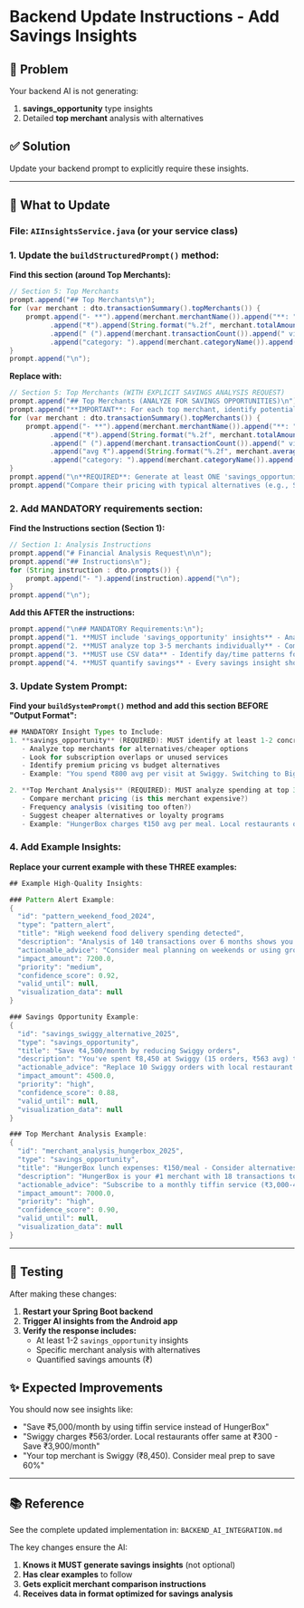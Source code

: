 # Backend Update Instructions - Add Savings Insights

## 🎯 Problem
Your backend AI is not generating:
1. **savings_opportunity** type insights
2. Detailed **top merchant** analysis with alternatives

## ✅ Solution
Update your backend prompt to explicitly require these insights.

---

## 📝 What to Update

### File: `AIInsightsService.java` (or your service class)

### 1. Update the `buildStructuredPrompt()` method:

**Find this section (around Top Merchants):**
```java
// Section 5: Top Merchants
prompt.append("## Top Merchants\n");
for (var merchant : dto.transactionSummary().topMerchants()) {
    prompt.append("- **").append(merchant.merchantName()).append("**: ")
          .append("₹").append(String.format("%.2f", merchant.totalAmount()))
          .append(" (").append(merchant.transactionCount()).append(" visits, ")
          .append("category: ").append(merchant.categoryName()).append(")\n");
}
prompt.append("\n");
```

**Replace with:**
```java
// Section 5: Top Merchants (WITH EXPLICIT SAVINGS ANALYSIS REQUEST)
prompt.append("## Top Merchants (ANALYZE FOR SAVINGS OPPORTUNITIES)\n");
prompt.append("**IMPORTANT**: For each top merchant, identify potential savings by comparing with alternatives.\n\n");
for (var merchant : dto.transactionSummary().topMerchants()) {
    prompt.append("- **").append(merchant.merchantName()).append("**: ")
          .append("₹").append(String.format("%.2f", merchant.totalAmount()))
          .append(" (").append(merchant.transactionCount()).append(" visits, ")
          .append("avg ₹").append(String.format("%.2f", merchant.averageAmount())).append("/visit, ")
          .append("category: ").append(merchant.categoryName()).append(")\n");
}
prompt.append("\n**REQUIRED**: Generate at least ONE 'savings_opportunity' insight analyzing these merchants.\n");
prompt.append("Compare their pricing with typical alternatives (e.g., Swiggy vs local restaurants, premium vs budget options).\n\n");
```

### 2. Add MANDATORY requirements section:

**Find the Instructions section (Section 1):**
```java
// Section 1: Analysis Instructions
prompt.append("# Financial Analysis Request\n\n");
prompt.append("## Instructions\n");
for (String instruction : dto.prompts()) {
    prompt.append("- ").append(instruction).append("\n");
}
prompt.append("\n");
```

**Add this AFTER the instructions:**
```java
prompt.append("\n## MANDATORY Requirements:\n");
prompt.append("1. **MUST include 'savings_opportunity' insights** - Analyze top merchants for cheaper alternatives\n");
prompt.append("2. **MUST analyze top 3-5 merchants individually** - Compare pricing, suggest alternatives\n");
prompt.append("3. **MUST use CSV data** - Identify day/time patterns for targeted savings recommendations\n");
prompt.append("4. **MUST quantify savings** - Every savings insight should include specific ₹ amounts\n\n");
```

### 3. Update System Prompt:

**Find your `buildSystemPrompt()` method and add this section BEFORE "Output Format":**

```java
## MANDATORY Insight Types to Include:
1. **savings_opportunity** (REQUIRED): MUST identify at least 1-2 concrete savings opportunities
   - Analyze top merchants for alternatives/cheaper options
   - Look for subscription overlaps or unused services
   - Identify premium pricing vs budget alternatives
   - Example: "You spend ₹800 avg per visit at Swiggy. Switching to BigBasket for groceries could save ₹5,000/month"

2. **Top Merchant Analysis** (REQUIRED): MUST analyze spending at top 3-5 merchants
   - Compare merchant pricing (is this merchant expensive?)
   - Frequency analysis (visiting too often?)
   - Suggest cheaper alternatives or loyalty programs
   - Example: "HungerBox charges ₹150 avg per meal. Local restaurants offer similar meals at ₹80-100"
```

### 4. Add Example Insights:

**Replace your current example with these THREE examples:**

```java
## Example High-Quality Insights:

### Pattern Alert Example:
{
  "id": "pattern_weekend_food_2024",
  "type": "pattern_alert",
  "title": "High weekend food delivery spending detected",
  "description": "Analysis of 140 transactions over 6 months shows you spend an average of ₹1,200 on Swiggy and Zomato every Friday-Sunday evening (7-9 PM). This pattern accounts for 35% of your total food budget and represents ₹14,400/month on food delivery alone.",
  "actionable_advice": "Consider meal planning on weekends or using grocery delivery services like BigBasket instead. Cooking at home could save approximately ₹7,200/month (50% reduction), totaling ₹86,400/year. Start with one weekend day to build the habit.",
  "impact_amount": 7200.0,
  "priority": "medium",
  "confidence_score": 0.92,
  "valid_until": null,
  "visualization_data": null
}

### Savings Opportunity Example:
{
  "id": "savings_swiggy_alternative_2025",
  "type": "savings_opportunity",
  "title": "Save ₹4,500/month by reducing Swiggy orders",
  "description": "You've spent ₹8,450 at Swiggy (15 orders, ₹563 avg) this month. Analysis shows you order most frequently on weekdays (Mon-Thu) around 8-9 PM, likely due to late work hours. Local restaurants offer similar meals at ₹250-350 per order.",
  "actionable_advice": "Replace 10 Swiggy orders with local restaurant takeout or meal prep. This could save ₹3,000-4,500 per month. Use Swiggy only for weekend treats (max 5 orders). Potential annual savings: ₹54,000.",
  "impact_amount": 4500.0,
  "priority": "high",
  "confidence_score": 0.88,
  "valid_until": null,
  "visualization_data": null
}

### Top Merchant Analysis Example:
{
  "id": "merchant_analysis_hungerbox_2025",
  "type": "savings_opportunity",
  "title": "HungerBox lunch expenses: ₹150/meal - Consider alternatives",
  "description": "HungerBox is your #1 merchant with 18 transactions totaling ₹2,700 (₹150 avg/meal). You order lunch 4-5 times per week, spending ₹12,000 monthly on office lunches. Local tiffin services offer similar meals at ₹80-100.",
  "actionable_advice": "Subscribe to a monthly tiffin service (₹3,000-4,000/month) or pack lunch 2-3 days/week. This could reduce lunch expenses to ₹5,000/month, saving ₹7,000 monthly (₹84,000 annually). Keep HungerBox for occasional convenience.",
  "impact_amount": 7000.0,
  "priority": "high",
  "confidence_score": 0.90,
  "valid_until": null,
  "visualization_data": null
}
```

---

## 🧪 Testing

After making these changes:

1. **Restart your Spring Boot backend**
2. **Trigger AI insights from the Android app**
3. **Verify the response includes:**
   - At least 1-2 `savings_opportunity` insights
   - Specific merchant analysis with alternatives
   - Quantified savings amounts (₹)

## ✨ Expected Improvements

You should now see insights like:
- "Save ₹5,000/month by using tiffin service instead of HungerBox"
- "Swiggy charges ₹563/order. Local restaurants offer same at ₹300 - Save ₹3,900/month"
- "Your top merchant is Swiggy (₹8,450). Consider meal prep to save 60%"

---

## 📚 Reference

See the complete updated implementation in: `BACKEND_AI_INTEGRATION.md`

The key changes ensure the AI:
1. **Knows it MUST generate savings insights** (not optional)
2. **Has clear examples** to follow
3. **Gets explicit merchant comparison instructions**
4. **Receives data in format optimized for savings analysis**
